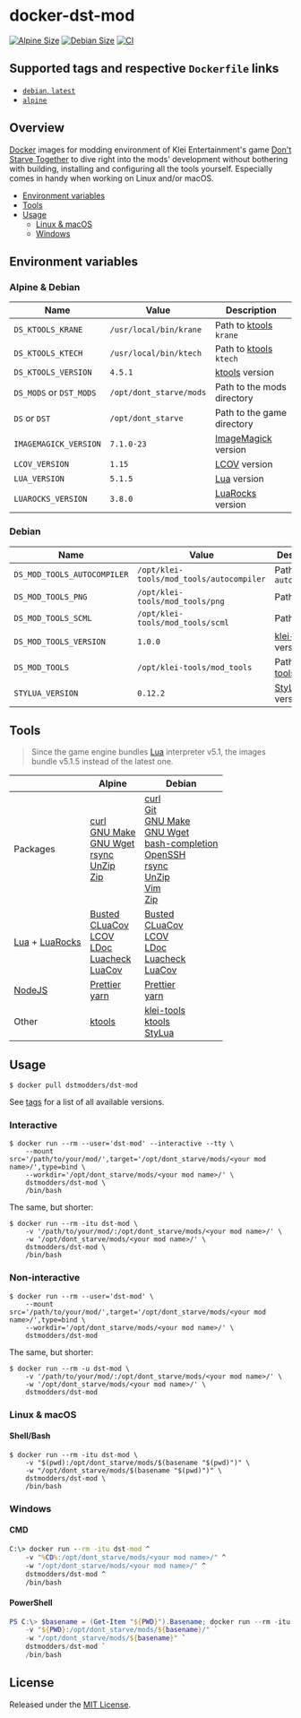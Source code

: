 # docker-dst-mod

[![Alpine Size](https://img.shields.io/docker/image-size/dstmodders/dst-mod/alpine?label=alpine%20size)](https://hub.docker.com/r/dstmodders/dst-mod)
[![Debian Size](https://img.shields.io/docker/image-size/dstmodders/dst-mod/debian?label=debian%20size)](https://hub.docker.com/r/dstmodders/dst-mod)
[![CI](https://img.shields.io/github/workflow/status/dstmodders/docker-dst-mod/CI?label=ci)](https://github.com/dstmodders/docker-dst-mod/actions?query=workflow%3ACI)

## Supported tags and respective `Dockerfile` links

- [`debian`, `latest`](https://github.com/dstmodders/docker-dst-mod/blob/fcdd42b3f47044227f647e85892690459a95752f/debian/Dockerfile)
- [`alpine`](https://github.com/dstmodders/docker-dst-mod/blob/fcdd42b3f47044227f647e85892690459a95752f/alpine/Dockerfile)

## Overview

[Docker][] images for modding environment of Klei Entertainment's game
[Don't Starve Together][] to dive right into the mods' development without
bothering with building, installing and configuring all the tools yourself.
Especially comes in handy when working on Linux and/or macOS.

- [Environment variables](#environment-variables)
- [Tools](#tools)
- [Usage](#usage)
  - [Linux & macOS](#linux--macos)
  - [Windows](#windows)

## Environment variables

### Alpine & Debian

| Name                    | Value                   | Description                |
| ----------------------- | ----------------------- | -------------------------- |
| `DS_KTOOLS_KRANE`       | `/usr/local/bin/krane`  | Path to [ktools][] `krane` |
| `DS_KTOOLS_KTECH`       | `/usr/local/bin/ktech`  | Path to [ktools][] `ktech` |
| `DS_KTOOLS_VERSION`     | `4.5.1`                 | [ktools][] version         |
| `DS_MODS` or `DST_MODS` | `/opt/dont_starve/mods` | Path to the mods directory |
| `DS` or `DST`           | `/opt/dont_starve`      | Path to the game directory |
| `IMAGEMAGICK_VERSION`   | `7.1.0-23`              | [ImageMagick][] version    |
| `LCOV_VERSION`          | `1.15`                  | [LCOV][] version           |
| `LUA_VERSION`           | `5.1.5`                 | [Lua][] version            |
| `LUAROCKS_VERSION`      | `3.8.0`                 | [LuaRocks][] version       |

### Debian

| Name                        | Value                                    | Description            |
| --------------------------- | ---------------------------------------- | ---------------------- |
| `DS_MOD_TOOLS_AUTOCOMPILER` | `/opt/klei-tools/mod_tools/autocompiler` | Path to `autocompiler` |
| `DS_MOD_TOOLS_PNG`          | `/opt/klei-tools/mod_tools/png`          | Path to `png`          |
| `DS_MOD_TOOLS_SCML`         | `/opt/klei-tools/mod_tools/scml`         | Path to `scml`         |
| `DS_MOD_TOOLS_VERSION`      | `1.0.0`                                  | [klei-tools][] version |
| `DS_MOD_TOOLS`              | `/opt/klei-tools/mod_tools`              | Path to [klei-tools][] |
| `STYLUA_VERSION`            | `0.12.2`                                 | [StyLua][] version     |

## Tools

> Since the game engine bundles [Lua] interpreter v5.1, the images bundle v5.1.5
> instead of the latest one.

|                      | Alpine                                                                          | Debian                                                                                                                                    |
| -------------------- | ------------------------------------------------------------------------------- | ----------------------------------------------------------------------------------------------------------------------------------------- |
| Packages             | [curl][]<br>[GNU Make][]<br>[GNU Wget][]<br>[rsync][]<br>[UnZip][]<br>[Zip][]   | [curl][]<br>[Git][]<br>[GNU Make][]<br>[GNU Wget][]<br>[bash-completion][]<br>[OpenSSH][]<br>[rsync][]<br>[UnZip][]<br>[Vim][]<br>[Zip][] |
| [Lua] + [LuaRocks][] | [Busted][]<br>[CLuaCov][]<br>[LCOV][]<br>[LDoc][]<br>[Luacheck][]<br>[LuaCov][] | [Busted][]<br>[CLuaCov][]<br>[LCOV][]<br>[LDoc][]<br>[Luacheck][]<br>[LuaCov][]                                                           |
| [NodeJS][]           | [Prettier][]<br>[yarn][]                                                        | [Prettier][]<br>[yarn][]                                                                                                                  |
| Other                | [ktools][]                                                                      | [klei-tools][]<br>[ktools][]<br>[StyLua][]                                                                                                |

## Usage

```shell
$ docker pull dstmodders/dst-mod
```

See [tags][] for a list of all available versions.

### Interactive

```shell
$ docker run --rm --user='dst-mod' --interactive --tty \
    --mount src='/path/to/your/mod/',target='/opt/dont_starve/mods/<your mod name>/',type=bind \
    --workdir='/opt/dont_starve/mods/<your mod name>/' \
    dstmodders/dst-mod \
    /bin/bash
```

The same, but shorter:

```shell
$ docker run --rm -itu dst-mod \
    -v '/path/to/your/mod/:/opt/dont_starve/mods/<your mod name>/' \
    -w '/opt/dont_starve/mods/<your mod name>/' \
    dstmodders/dst-mod \
    /bin/bash
```

### Non-interactive

```shell
$ docker run --rm --user='dst-mod' \
    --mount src='/path/to/your/mod/',target='/opt/dont_starve/mods/<your mod name>/',type=bind \
    --workdir='/opt/dont_starve/mods/<your mod name>/' \
    dstmodders/dst-mod
```

The same, but shorter:

```shell
$ docker run --rm -u dst-mod \
    -v '/path/to/your/mod/:/opt/dont_starve/mods/<your mod name>/' \
    -w '/opt/dont_starve/mods/<your mod name>/' \
    dstmodders/dst-mod
```

### Linux & macOS

#### Shell/Bash

```shell
$ docker run --rm -itu dst-mod \
    -v "$(pwd):/opt/dont_starve/mods/$(basename "$(pwd)")" \
    -w "/opt/dont_starve/mods/$(basename "$(pwd)")" \
    dstmodders/dst-mod \
    /bin/bash
```

### Windows

#### CMD

```cmd
C:\> docker run --rm -itu dst-mod ^
    -v "%CD%:/opt/dont_starve/mods/<your mod name>/" ^
    -w "/opt/dont_starve/mods/<your mod name>/" ^
    dstmodders/dst-mod ^
    /bin/bash
```

#### PowerShell

```powershell
PS C:\> $basename = (Get-Item "${PWD}").Basename; docker run --rm -itu dst-mod `
    -v "${PWD}:/opt/dont_starve/mods/${basename}/" `
    -w "/opt/dont_starve/mods/${basename}" `
    dstmodders/dst-mod `
    /bin/bash
```

## License

Released under the [MIT License](https://opensource.org/licenses/MIT).

[bash-completion]: https://github.com/scop/bash-completion
[busted]: https://olivinelabs.com/busted/
[cluacov]: https://github.com/mpeterv/cluacov
[curl]: https://curl.haxx.se/
[docker]: https://www.docker.com/
[don't starve together]: https://www.klei.com/games/dont-starve-together
[git]: https://git-scm.com/
[gnu make]: https://www.gnu.org/software/make/
[gnu wget]: https://www.gnu.org/software/wget/
[imagemagick]: https://imagemagick.org/index.php
[klei-tools]: https://github.com/dstmodders/klei-tools
[krane]: https://github.com/dstmodders/ktools#krane
[ktech]: https://github.com/dstmodders/ktools#ktech
[ktools]: https://github.com/dstmodders/ktools
[lcov]: http://ltp.sourceforge.net/coverage/lcov.php
[ldoc]: https://stevedonovan.github.io/ldoc/
[lua]: https://www.lua.org/
[luacheck]: https://github.com/mpeterv/luacheck
[luacov]: https://keplerproject.github.io/luacov/
[luarocks]: https://luarocks.org/
[nodejs]: https://nodejs.org/
[openssh]: https://www.openssh.com/
[prettier]: https://prettier.io/
[rsync]: https://rsync.samba.org/
[stylua]: https://github.com/JohnnyMorganz/StyLua
[tags]: https://hub.docker.com/r/dstmodders/dst-mod/tags
[unzip]: http://infozip.sourceforge.net/UnZip.html
[vim]: https://www.vim.org/
[yarn]: https://yarnpkg.com/
[zip]: http://infozip.sourceforge.net/Zip.html
